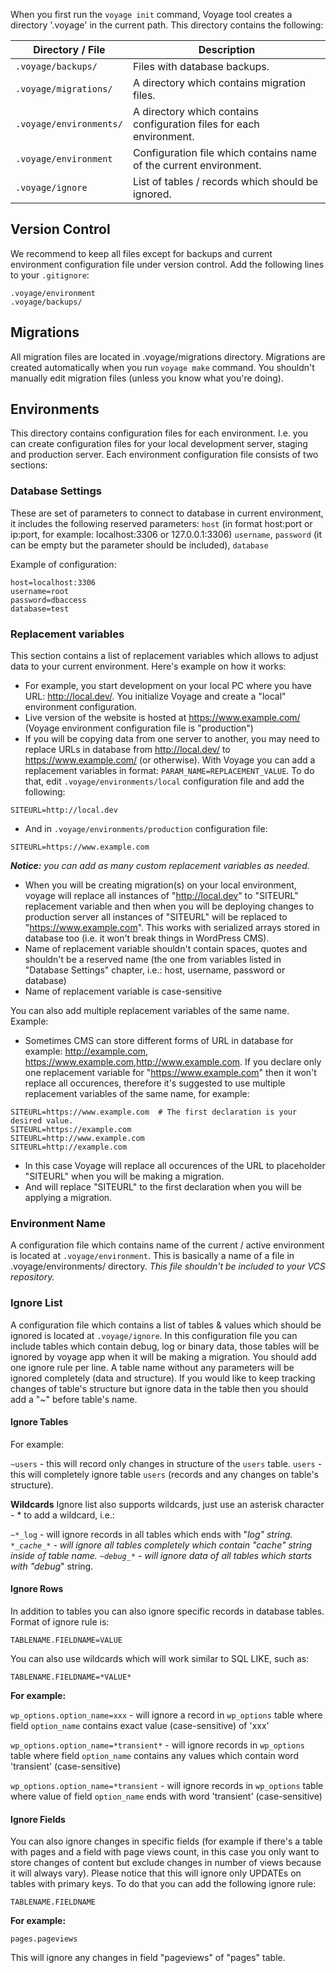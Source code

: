When you first run the `voyage init` command, Voyage tool creates a directory '.voyage' in the current path. This directory contains the following:

| Directory / File        | Description                                                           |
|-------------------------|-----------------------------------------------------------------------|
| `.voyage/backups/`      | Files with database backups.                                          |
| `.voyage/migrations/`   | A directory which contains migration files.                           |
| `.voyage/environments/` | A directory which contains configuration files for each environment.  |
| `.voyage/environment`   | Configuration file which contains name of the current environment.    |
| `.voyage/ignore`        | List of tables / records which should be ignored.                     |

## Version Control
We recommend to keep all files except for backups and current environment configuration file under version control. Add the following lines to your `.gitignore`:
```
.voyage/environment
.voyage/backups/
```

## Migrations
All migration files are located in .voyage/migrations directory. Migrations are created automatically when you run `voyage make` command. You shouldn't manually edit migration files (unless you know what you're doing).

## Environments
This directory contains configuration files for each environment. I.e. you can create configuration files for your local development server, staging and production server. Each environment configuration file consists of two sections:

### Database Settings
These are set of parameters to connect to database in current environment, it includes the following reserved parameters:
`host` (in format host:port or ip:port, for example: localhost:3306 or 127.0.0.1:3306)
`username`, `password` (it can be empty but the parameter should be included), `database`

Example of configuration:
```
host=localhost:3306
username=root
password=dbaccess
database=test
```

### Replacement variables

This section contains a list of replacement variables which allows to adjust data to your current environment. Here's example on how it works:
* For example, you start development on your local PC where you have URL: http://local.dev/. You initialize Voyage and create a "local" environment configuration.
* Live version of the website is hosted at https://www.example.com/ (Voyage environment configuration file is "production")
* If you will be copying data from one server to another, you may need to replace URLs in database from http://local.dev/ to https://www.example.com/ (or otherwise). With Voyage you can add a replacement variables in format: `PARAM_NAME=REPLACEMENT_VALUE`. To do that, edit `.voyage/environments/local` configuration file and add the following:
```
SITEURL=http://local.dev
```
* And in `.voyage/environments/production` configuration file:
```
SITEURL=https://www.example.com
```

_**Notice:** you can add as many custom replacement variables as needed._

* When you will be creating migration(s) on your local environment, voyage will replace all instances of "http://local.dev" to "SITEURL" replacement variable and then when you will be deploying changes to production server all instances of "SITEURL" will be replaced to "https://www.example.com". This works with serialized arrays stored in database too (i.e. it won't break things in WordPress CMS).
* Name of replacement variable shouldn't contain spaces, quotes and shouldn't be a reserved name (the one from variables listed in "Database Settings" chapter, i.e.: host, username, password or database)
* Name of replacement variable is case-sensitive

You can also add multiple replacement variables of the same name. Example:

* Sometimes CMS can store different forms of URL in database for example: http://example.com, https://www.example.com,http://www.example.com. If you declare only one replacement variable for "https://www.example.com" then it won't replace all occurences, therefore it's suggested to use multiple replacement variables of the same name, for example:

```
SITEURL=https://www.example.com  # The first declaration is your desired value.
SITEURL=https://example.com
SITEURL=http://www.example.com
SITEURL=http://example.com
```

* In this case Voyage will replace all occurences of the URL to placeholder "SITEURL" when you will be making a migration.
* And will replace "SITEURL" to the first declaration when you will be applying a migration.

### Environment Name

A configuration file which contains name of the current / active environment is located at `.voyage/environment`. This is basically a name of a file in .voyage/environments/ directory. _This file shouldn't be included to your VCS repository._

### Ignore List

A configuration file which contains a list of tables & values which should be ignored is located at `.voyage/ignore`. In this configuration file you can include tables which contain debug, log or binary data, those tables will be ignored by voyage app when it will be making a migration. You should add one ignore rule per line. A table name without any parameters will be ignored completely (data and structure). If you would like to keep tracking changes of table's structure but ignore data in the table then you should add a "~" before table's name.

#### Ignore Tables

For example:

`~users` - this will record only changes in structure of the `users` table.
`users` - this will completely ignore table `users` (records and any changes on table's structure).

**Wildcards**
Ignore list also supports wildcards, just use an asterisk character - * to add a wildcard, i.e.:

`~*_log` - will ignore records in all tables which ends with "_log" string.
`*_cache_*` - will ignore all tables completely which contain "_cache_" string inside of table name.
`~debug_*` - will ignore data of all tables which starts with "debug_" string.

#### Ignore Rows
In addition to tables you can also ignore specific records in database tables. Format of ignore rule is:
```
TABLENAME.FIELDNAME=VALUE
```

You can also use wildcards which will work similar to SQL LIKE, such as:
```
TABLENAME.FIELDNAME=*VALUE*
```

**For example:**

`wp_options.option_name=xxx` - will ignore a record in `wp_options` table where field `option_name` contains exact value (case-sensitive) of 'xxx'

`wp_options.option_name=*transient*` - will ignore records in `wp_options` table where field `option_name` contains any values which contain word 'transient' (case-sensitive)

`wp_options.option_name=*transient` - will ignore records in `wp_options` table where value of field `option_name` ends with word 'transient' (case-sensitive)

#### Ignore Fields

You can also ignore changes in specific fields (for example if there's a table with pages and a field with page views count, in this case you only want to store changes of content but exclude changes in number of views because it will always vary). Please notice that this will ignore only UPDATEs on tables with primary keys. To do that you can add the following ignore rule:

```
TABLENAME.FIELDNAME
```

**For example:**

```
pages.pageviews
```

This will ignore any changes in field "pageviews" of "pages" table.